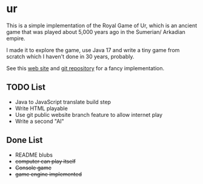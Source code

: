 # ur

This is a simple implementation of the Royal Game of Ur, which is an ancient game that was
played about 5,000 years ago in the Sumerian/ Arkadian empire. 

I made it to explore the game, use Java 17 and write a tiny game from scratch
which I haven't done in 30 years, probably.

See this
[web site](https://royalur.net/)
and
[git repository](https://github.com/Sothatsit/RoyalUrClient)
for a fancy implementation.

## TODO List

* Java to JavaScript translate build step
* Write HTML playable
* Use git public website branch feature to allow internet play
* Write a second "AI"

## Done List

* README blubs
* ~~computer can play itself~~
* ~~Console game~~
* ~~game engine implemented~~